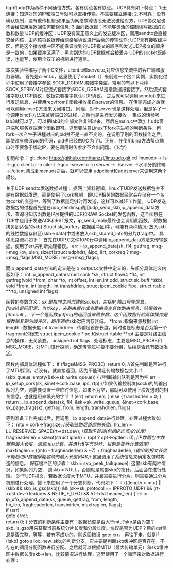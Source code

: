 tcp和udp作为两种不同通信方式，各有优点各有缺点。
UDP具有如下特点：
1.无连接：知道对短的IP和端口号就可以直接传输，不需要建立连接;
2.不可靠：没有确认机制，没有重传机制;如果因为网络故障该段无法发送给对方，UDP协议层也不会给应用层返回任何错误信息;
3.面向数据报：不能够灵活的控制读写数据的次数和数量
UDP的缓冲区：UDP没有真正意义上的发送缓冲区，调用sendto会直接交给内核，由内核将数据传给网络层协议进行后续的传输动作;
UDP具有接收缓冲区，但是这个接收缓冲区不能保证收到的UDP报文的顺序和发送UDP报文的顺序是一致的，如果缓冲区满了，再次到达的UDP数据就会被丢弃
UDP的socket既能读，也能写，使用全双工的机制进行通信。

本次实验中编写了两个C文件，client.c和server.c,对应信息交流中的客户端和服务器端。
首先是client.c，这里使用了socket（）来创建一个接口实例，实例化过程中使用了套接字参数 SOCK_DGRAM,套接字类型，常用的有以下两种SOCK_STREAM对应流式套接字;SOCK_DGRAM是指数据报套接字。然后流式套接字默认TCP协议，数据包套接字默认UDP协议。
之后就可以调用sendto()来进行发送信息，并使用recvfrom()函数接收来自server的信息。
在传输完成之后就可以调用close()方法来关闭接口。
同理，对于server也是这样处理，但是多了一个调用bind()方法来监听端口的过程，之后也是进行发送接收。
集成的话参考lab3就可以了。可以把lab3的全部文件复制过来，然后在main.c中添加上udp客户端和服务器端两个函数即可。这里要注意Linux下fork子进程的判断条件，再fork一次产生子进程对应的pid并不是一直不变的，在调用了别的函数操作之后，即使没有修改pid的代码，pid也已经由0变为了1。还有，在使用bind方法帮点端口时不要急于绑定IP，要在调用时传参才不会出问题。（玄学）

 复制命令： git clone https://github.com/hanzzj/linuxudp.git
 cd linuxudp -> ls -> gcc client.c -o cilent ->gcc -server.c -o server -> ./server ->水平分割终端 ->./client
 集成到menuos之后，就可以使用 udpclient和udpserver来调用这两个模块。
 
 
 关于UDP sendto发送数据过程：
 据网上资料得知，linux下UDP发送数据包并不是有数据就发送，而是使用了cork机制，即UDP相关的数据经常会存储在一个名为cork的变量中，等到了数据量足够时再发送，这样可以减轻工作量。
 UDP发送数据包的过程首先是在udp_sendmsg调用udp_send_skb,ip_append_data方法，查询可知该函数是IP层提供的UDP和RAW Socket的发包函数，这个函数在TCP中也用于发送ACK和RST报文，ip_send_reply最终也会调用此函数。
 将数据拷贝到适合的skb( Struct sk_buffer，数据缓冲区)中，可能有两种情况: 放入skb的线性数据存储区(skb->data)中或者放入skb_shared_info的分片(frag)中。
 具体思路流程如下：
 首先在UDP.C文件1070行中调用ip_append_data方法来传输数据，使用了err来判断处理错误。
 err = ip_append_data(sk, fl4, getfrag, msg->msg_iov, ulen,
		     sizeof(struct udphdr), &ipc, &rt,
		     corkreq ? msg->msg_flags|MSG_MORE : msg->msg_flags);
  
 而ip_append_data方法的定义是在ip_output.c文件中定义的，头部分具体定义内容如下：
 int ip_append_data(struct sock *sk, struct flowi4 *fl4,
		   int getfrag(void *from, char *to, int offset, int len,int odd, struct sk_buff *skb),
		   void *from, int length, int transhdrlen,
		   struct ipcm_cookie *ipc, struct rtable **rtp,
	    unsigned int flags)
     
 函数的参数含义：*sk 是指向之前创建的socket，包括IP,端口号等信息，     
              flowi4是匹配源，当作key，去路由缓存或者路由表查具体路由信息，结果放在fibresult 。
              下一个是函数getfrag的返回值来做参数。这个函数指针的具体操作是将数据复制到缓冲区，即传递给*skb对应内存区域。
               *from :指向来源数据 
              int length : 数据长度
              int transhdrlen : 传输层首部长度，同时也是标志是否为第一个fragment的标志
              struct ipcm_cookie *ipc 和struct rtable **rpt 主要是对路由信息的操作，无关紧要。 
              unsigned int flags : 处理标志，主要是MSG_PROBE和MSG_MORE，对MTU进行探测，确定传输过程要不要分组，后续是否还有数据发送。
              
函数内部具体流程如下：
if (flags&MSG_PROBE）return 0; //首先判断是否进行了MTU探测，若没有，就直接返回，因为不能确定传输数据包大小
if (skb_queue_empty(&sk->sk_write_queue)) {  //判断输出队列是否为空
	err = ip_setup_cork(sk, &inet->cork.base, ipc, rtp);//如果传输控制块(sock)的的输出队列为空，则需要设置一些临时信息，如果不为空，那就可以使用上次发送时的相关信息，也就是用来填充的字节
if (err)
		return err;
	} else {
		transhdrlen = 0;
	}
return __ip_append_data(sk, fl4, &sk->sk_write_queue, &inet->cork.base,
				sk_page_frag(sk), getfrag,
				from, length, transhdrlen, flags);
    
 等到准备工作完成以后，再调用__ip_append_data进行处理。处理过程大致如下：
 mtu = cork->fragsize; /*获取链路层首部的长度*/.     hh_len = LL_RESERVED_SPACE(rt->dst.dev);  /*获取IP首部(包括IP选项)的长度*/     fragheaderlen = sizeof(struct iphdr) + (opt ? opt->optlen : 0);    /*IP数据包中数据的最大长度，通过mtu计算，并进行8字节对齐，目的是提升计算效率*/     maxfraglen = ((mtu - fragheaderlen) & ~7) + fragheaderlen;    /*输出的报文长度不能超过IP数据报能容纳的最大长度(64K)*/
 这里调用了系统信息来确定发包时构造的信息。
 保存缓冲区的步骤：skb = skb_peek_tail(queue); 
 这里skb有两种情况，如果队列为空， 则skb = NULL，否则就是尾部skb的指针。后面会在进行处理。
 对于UDP报文，若数据长度大于MTU，并且需要进行分片，则需要通过分片机制进行处理。接下来使用了一个分支判断，代码如下：
 if (((length > mtu) || (skb && skb_is_gso(skb))) &&	    (sk->sk_protocol == IPPROTO_UDP) &&	    (rt->dst.dev->features & NETIF_F_UFO) && !rt->dst.header_len)
 {      err = ip_ufo_append_data(sk, queue, getfrag, from, length,				
        hh_len, fragheaderlen, transhdrlen,					 maxfraglen, flags);		
	if (err)			
	  goto error;		
	return 0;	}
分支的判断条件主要有：数据长度是否大于mtu?skb是否为空？skb_is_gso用来获取当前系统分片长度和分段长度。协议是否为UDP？目的dst信息是否完整，等等，若有不成功的，则返回错误 goto err。
再往下走，就是if (!skb)	goto alloc_new_skb;的判断分支，它主要是判断skb缓冲区是否存在，不存在的调用分配函数进行分配。之后就可以根据MTU（最大传输单元）和skb缓冲区中数据长度skb->len。比较情况进行处理。这里使用了一个循环来对数据进行处理：







              
              
              
